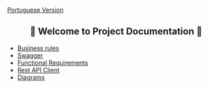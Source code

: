 <a href="https://github.com/Squad-Back-End/reprography-nodejs/blob/master/docs/README.md">Portuguese Version</a>

<h2 align="center"> 📄 Welcome to Project Documentation 📄 </br></h2>



  * [Business rules](https://github.com/Squad-Back-End/reprography-nodejs/blob/master/docs/business_rules/README-en.md)
  * [Swagger](https://github.com/Squad-Back-End/reprography-nodejs/blob/master/docs/swagger/README-en.md)
  * [Functional Requirements](https://github.com/Squad-Back-End/reprography-nodejs/blob/master/docs/requirements/README-en.md)
  * [Rest API Client](https://github.com/Squad-Back-End/reprography-nodejs/blob/master/docs/rest_api_client/README-en.md)
  * [Diagrams](https://github.com/Squad-Back-End/reprography-nodejs/blob/master/docs/diagrams/README-en.md)
